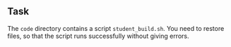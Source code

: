 ## Task

The `code` directory contains a script `student_build.sh`. You need to restore files, so that the script runs successfully without giving errors.

